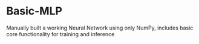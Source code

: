 # Basic-MLP
Manually built a working Neural Network using only NumPy, includes basic core functionality for training and inference
